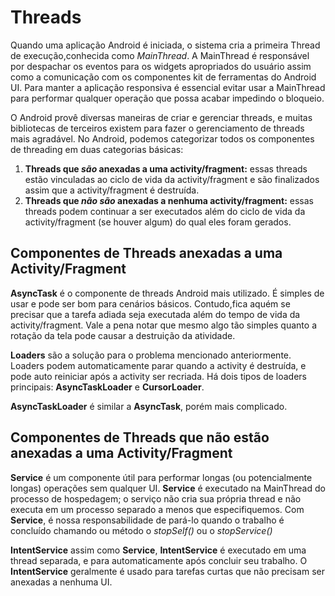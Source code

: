 # Threads

Quando uma aplicação Android é iniciada, o sistema cria a primeira Thread de execução,conhecida como _MainThread_. A MainThread é responsável por despachar os eventos para os widgets apropriados do usuário assim como a comunicação com os componentes kit de ferramentas do Android UI. Para manter a aplicação responsiva é essencial evitar usar a MainThread para performar qualquer operação que possa acabar impedindo o bloqueio.

O Android provê diversas maneiras de criar e gerenciar threads, e muitas bibliotecas de terceiros existem para fazer o gerenciamento de threads mais agradável. No Android, podemos categorizar todos os componentes de threading em duas categorias básicas:

1. __Threads que _são_ anexadas a uma activity/fragment:__ essas threads estão vinculadas ao ciclo de vida da activity/fragment e são finalizados assim que a activity/fragment é destruída.
2. __Threads que _não são_ anexadas a nenhuma activity/fragment:__ essas threads podem continuar a ser executados além do ciclo de vida da activity/fragment (se houver algum) do qual eles foram gerados.

## Componentes de Threads anexadas a uma Activity/Fragment

__AsyncTask__ é o componente de threads Android mais utilizado. É simples de usar e pode ser bom para cenários básicos. Contudo,fica aquém se precisar que a tarefa adiada seja executada além do tempo de vida da activity/fragment. Vale a pena notar que mesmo algo tão simples quanto a rotação da tela pode causar a destruição da atividade.

__Loaders__ são a solução para o problema mencionado anteriormente. Loaders podem automaticamente parar quando a activity é destruída, e pode auto reiniciar após a activity ser recriada. Há dois tipos de loaders principais: __AsyncTaskLoader__ e __CursorLoader__.  

__AsyncTaskLoader__ é similar a __AsyncTask__, porém mais complicado.

## Componentes de Threads que não estão anexadas a uma Activity/Fragment

__Service__ é um componente útil para performar longas (ou potencialmente longas) operações sem qualquer UI. __Service__ é executado na MainThread do processo de hospedagem; o serviço não cria sua própria thread e não executa em um processo separado a menos que especifiquemos. Com __Service__, é nossa responsabilidade de pará-lo quando o trabalho é concluído chamando ou método o _stopSelf()_ ou o _stopService()_

__IntentService__ assim como __Service__, __IntentService__ é executado em uma thread separada, e para automaticamente após concluir seu trabalho. O __IntentService__ geralmente é usado para tarefas curtas que não precisam ser anexadas a nenhuma UI.
